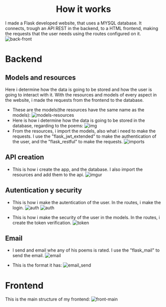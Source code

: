 <h1 align="center">How it works</h1>

I made a Flask developed website, that uses a MYSQL database. It connects, trough an API REST in the backend, to a HTML frontend, making the requests that the user needs using the routes configured on it. 
![back-front](https://i.imgur.com/DxFc1Sq.png)

# Backend

## Models and resources

Here i determine how the data is going to be stored and how the user is going to interact with it. With the resources and models of every aspect in the website, i made the requests from the frontend to the database.
* These are the models(the resources have the same name as the models):
![models-resources](https://i.imgur.com/5tk4AV7.png)
* Here is how i determine how the data is going to be stored in the database, regarding to the poems:
![img](https://i.imgur.com/Et8vMl6.png/img)
* From the resources, i import the models, also what i need to make the requests. I use the "flask_jwt_extended" to make the authentication of the user, and the "flask_restful" to make the requests.
![imports](https://i.imgur.com/lbfpbP3.png)

## API creation

* This is how i create the app, and the database. I also import the resources and add them to the api. 
![imgur](https://i.imgur.com/hY4XBzj.png)

## Autentication y security
* This is how i make the autentication of the user. In the routes, i make the login.
![auth](https://i.imgur.com/vmDqINJ.png)
![auth](https://images-ext-2.discordapp.net/external/qxbm7WSLQRLKfO7iH_V3Xd9qq8eSL4mHogmGNUYYAU4/https/i.imgur.com/MfdolGy.png)

* This is how i make the security of the user in the models. In the routes, i create the token verification.
![token](https://images-ext-1.discordapp.net/external/OKCeq265rVtkb_pIk04bJnW3m3BGWGJQpXjHwz09i5s/https/i.imgur.com/JXBCNts.png)

## Email
* I send and email whe any of his poems is rated. I use the "flask_mail" to send the email.
![email](https://images-ext-2.discordapp.net/external/jJMGDzxOrwGJieGuWb6hNW1lRh8iGlvvkBKEmgL_xEg/https/i.imgur.com/Aq1W0pF.png)

* This is the format it has:
![email_send](https://images-ext-2.discordapp.net/external/5WnEqYRtRHynaE-NpK-giJPgj3iTRzl8LDpK3YQQd-o/https/i.imgur.com/oAjF23Q.png?width=960&height=201)


# Frontend
This is the main structure of my frontend:
![front-main](https://media.discordapp.net/attachments/590886683780579338/1107390798288396308/image.png?width=960&height=237)